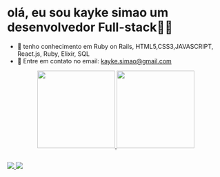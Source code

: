 # olá, eu sou kayke simao um desenvolvedor Full-stack🐱‍💻


- 🌱 tenho conhecimento em Ruby on Rails, HTML5,CSS3,JAVASCRIPT, React.js, Ruby, Elixir,  SQL
- 💬 Entre em contato no email: kayke.simao@gmail.com

<div align = "center">
  <a href="https://github.com/kaykeS8">
  <img height = "180em" src = "https://github-readme-stats.vercel.app/api?username=kaykeS8&show_icons=true&theme=dark&include_all_commits=true&count_private=true" />
  <img height = "180em" src = "https://github-readme-stats.vercel.app/api/top-langs/?username=kaykeS8&layout=compact&langs_count=7&theme=dark" />
</div>
  
  ##
  
  <div> 
  <a href="https://instagram.com/kaykesimao" target="_blank"> <img src = "https://img.shields.io/badge/-Instagram-%23E4405F?style=for-the- emblema & logo = instagram & logoColor = white "target =" _ blank "> </a>
  <a href = "mailto:kayke.simao@gmail.com"> <img src = "https://img.shields.io/badge/-Gmail-%23333?style=for-the-badge&logo=gmail&logoColor=white" target = "_ blank"> </a>
 
</div>

